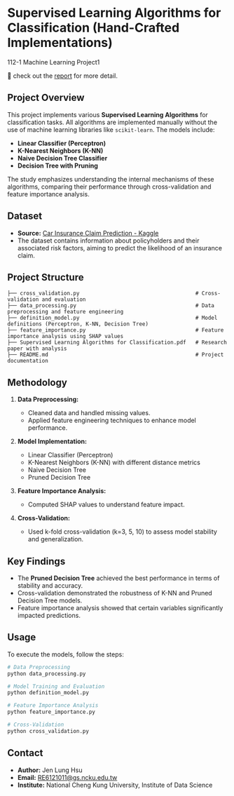 # Supervised Learning Algorithms for Classification (Hand-Crafted Implementations)

112-1 Machine Learning Project1

🚀 check out the [report](https://github.com/JenLungHsu/Supervised-Learning-Algorithms-for-Classification/blob/main/Supervised%20Learning%20Algorithms%20for%20Classification.pdf) for more detail.

## Project Overview
This project implements various **Supervised Learning Algorithms** for classification tasks. All algorithms are implemented manually without the use of machine learning libraries like `scikit-learn`. The models include:

- **Linear Classifier (Perceptron)**
- **K-Nearest Neighbors (K-NN)**
- **Naive Decision Tree Classifier**
- **Decision Tree with Pruning**

The study emphasizes understanding the internal mechanisms of these algorithms, comparing their performance through cross-validation and feature importance analysis.

## Dataset
- **Source:** [Car Insurance Claim Prediction - Kaggle](https://www.kaggle.com/datasets/ifteshanajnin/carinsuranceclaimprediction-classification/data)
- The dataset contains information about policyholders and their associated risk factors, aiming to predict the likelihood of an insurance claim.

## Project Structure
```
├── cross_validation.py                                     # Cross-validation and evaluation
├── data_processing.py                                      # Data preprocessing and feature engineering
├── definition_model.py                                     # Model definitions (Perceptron, K-NN, Decision Tree)
├── feature_importance.py                                   # Feature importance analysis using SHAP values
├── Supervised Learning Algorithms for Classification.pdf   # Research paper with analysis
├── README.md                                               # Project documentation
```

## Methodology
1. **Data Preprocessing:**
   - Cleaned data and handled missing values.
   - Applied feature engineering techniques to enhance model performance.

2. **Model Implementation:**
   - Linear Classifier (Perceptron)
   - K-Nearest Neighbors (K-NN) with different distance metrics
   - Naive Decision Tree
   - Pruned Decision Tree

3. **Feature Importance Analysis:**
   - Computed SHAP values to understand feature impact.

4. **Cross-Validation:**
   - Used k-fold cross-validation (k=3, 5, 10) to assess model stability and generalization.

## Key Findings
- The **Pruned Decision Tree** achieved the best performance in terms of stability and accuracy.
- Cross-validation demonstrated the robustness of K-NN and Pruned Decision Tree models.
- Feature importance analysis showed that certain variables significantly impacted predictions.

## Usage
To execute the models, follow the steps:

```bash
# Data Preprocessing
python data_processing.py

# Model Training and Evaluation
python definition_model.py

# Feature Importance Analysis
python feature_importance.py

# Cross-Validation
python cross_validation.py
```

## Contact
- **Author:** Jen Lung Hsu
- **Email:** RE6121011@gs.ncku.edu.tw
- **Institute:** National Cheng Kung University, Institute of Data Science
